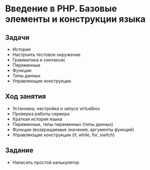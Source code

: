# Введение в PHP. Базовые элементы и конструкции языка

## Задачи

* История
* Настроить тестовое окружение
* Грамматика и синтаксис
* Переменные
* Функции
* Типы данных
* Управляющие конструкции

## Ход занятия

* Установка, настройка и запуск virtualbox
* Проверка работы сервера
* Краткая история языка
* Переменные, типы переменных (типы данных)
* Функции (возвращаемые значения, аргументы функций)
* Управляющие конструкции (if, while, for, switch)

## Задание

* Написать простой калькулятор